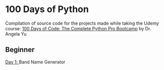 # 100 Days of Python
Compilation of source code for the projects made while taking the Udemy course: [100 Days of Code: The Complete Python Pro Bootcamp](https://www.udemy.com/course/100-days-of-code/) by Dr. Angela Yu

## Beginner
[Day 1: ](https://github.com/xialuna/100-Days-of-Python/tree/main/Beginner%20(Day%201-14)/Day%201%20-%20Band%20Name%20Generator) Band Name Generator 
